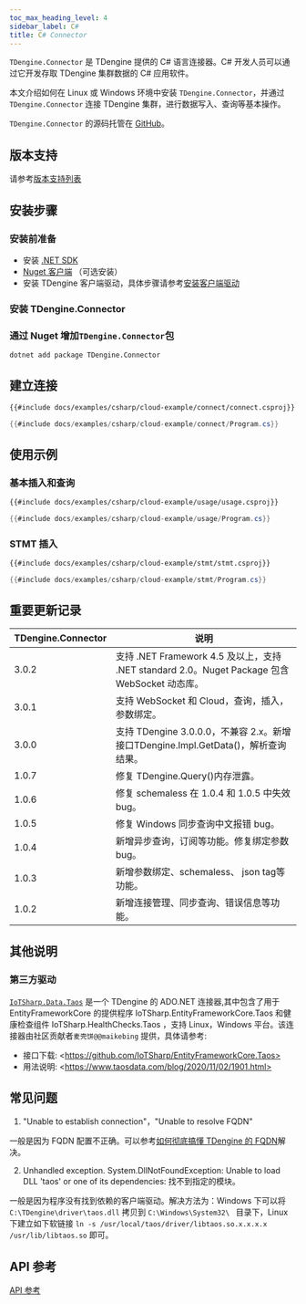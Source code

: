 ```yaml
---
toc_max_heading_level: 4
sidebar_label: C#
title: C# Connector
---
```


`TDengine.Connector` 是 TDengine 提供的 C# 语言连接器。C# 开发人员可以通过它开发存取 TDengine 集群数据的 C# 应用软件。

本文介绍如何在 Linux 或 Windows 环境中安装 `TDengine.Connector`，并通过 `TDengine.Connector` 连接 TDengine 集群，进行数据写入、查询等基本操作。

`TDengine.Connector` 的源码托管在 [GitHub](https://github.com/taosdata/taos-connector-dotnet/tree/3.0)。

## 版本支持

请参考[版本支持列表](https://docs.taosdata.com/reference/connector/csharp/)

## 安装步骤

### 安装前准备

* 安装 [.NET SDK](https://dotnet.microsoft.com/download)
* [Nuget 客户端](https://docs.microsoft.com/en-us/nuget/install-nuget-client-tools) （可选安装）
* 安装 TDengine 客户端驱动，具体步骤请参考[安装客户端驱动](https://docs.taosdata.com/reference/connector/#%E5%AE%89%E8%A3%85%E5%AE%A2%E6%88%B7%E7%AB%AF%E9%A9%B1%E5%8A%A8)

### 安装 TDengine.Connector

### 通过 Nuget 增加`TDengine.Connector`包

```bash
dotnet add package TDengine.Connector
```

## 建立连接

``` XML
{{#include docs/examples/csharp/cloud-example/connect/connect.csproj}}
```

``` csharp
{{#include docs/examples/csharp/cloud-example/connect/Program.cs}}
```

## 使用示例

### 基本插入和查询

``` XML
{{#include docs/examples/csharp/cloud-example/usage/usage.csproj}}
```

```C#
{{#include docs/examples/csharp/cloud-example/usage/Program.cs}}
```

### STMT 插入

``` XML
{{#include docs/examples/csharp/cloud-example/stmt/stmt.csproj}}
```

```C#
{{#include docs/examples/csharp/cloud-example/stmt/Program.cs}}
```

## 重要更新记录

| TDengine.Connector | 说明                           |
|--------------------|--------------------------------|
|        3.0.2       | 支持 .NET Framework 4.5 及以上，支持 .NET standard 2.0。Nuget Package 包含 WebSocket 动态库。 |
|        3.0.1       | 支持 WebSocket 和 Cloud，查询，插入，参数绑定。 |
|        3.0.0       | 支持 TDengine 3.0.0.0，不兼容 2.x。新增接口TDengine.Impl.GetData()，解析查询结果。 |
|        1.0.7       | 修复 TDengine.Query()内存泄露。 |
|        1.0.6       | 修复 schemaless 在 1.0.4 和 1.0.5 中失效 bug。 |
|        1.0.5       | 修复 Windows 同步查询中文报错 bug。   |
|        1.0.4       | 新增异步查询，订阅等功能。修复绑定参数 bug。    |
|        1.0.3       | 新增参数绑定、schemaless、 json tag等功能。 |
|        1.0.2       | 新增连接管理、同步查询、错误信息等功能。   |

## 其他说明

### 第三方驱动

[`IoTSharp.Data.Taos`](https://github.com/IoTSharp/EntityFrameworkCore.Taos) 是一个 TDengine 的 ADO.NET 连接器,其中包含了用于EntityFrameworkCore 的提供程序 IoTSharp.EntityFrameworkCore.Taos 和健康检查组件 IoTSharp.HealthChecks.Taos ，支持 Linux，Windows 平台。该连接器由社区贡献者`麦壳饼@@maikebing` 提供，具体请参考:

* 接口下载: \<https://github.com/IoTSharp/EntityFrameworkCore.Taos>
* 用法说明: \<https://www.taosdata.com/blog/2020/11/02/1901.html>

## 常见问题

1. "Unable to establish connection"，"Unable to resolve FQDN"

  一般是因为 FQDN 配置不正确。可以参考[如何彻底搞懂 TDengine 的 FQDN](https://www.taosdata.com/blog/2021/07/29/2741.html)解决。

2. Unhandled exception. System.DllNotFoundException: Unable to load DLL 'taos' or one of its dependencies: 找不到指定的模块。

  一般是因为程序没有找到依赖的客户端驱动。解决方法为：Windows 下可以将 `C:\TDengine\driver\taos.dll` 拷贝到 `C:\Windows\System32\ ` 目录下，Linux 下建立如下软链接 `ln -s /usr/local/taos/driver/libtaos.so.x.x.x.x /usr/lib/libtaos.so` 即可。

## API 参考

[API 参考](https://docs.taosdata.com/api/connector-csharp/html/860d2ac1-dd52-39c9-e460-0829c4e5a40b.htm)
